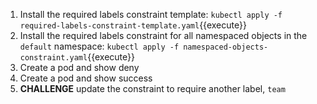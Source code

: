 1. Install the required labels constraint template:
   `kubectl apply -f required-labels-constraint-template.yaml`{{execute}}
1. Install the required labels constraint for all namespaced objects in the `default` namespace:
   `kubectl apply -f namespaced-objects-constraint.yaml`{{execute}}
1. Create a pod and show deny
1. Create a pod and show success
1. **CHALLENGE** update the constraint to require another label, `team`
